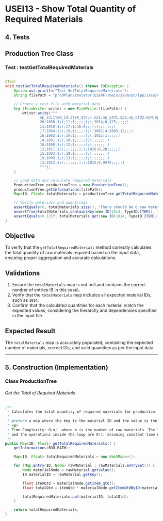 # USEI13 - Show Total Quantity of Required Materials

## 4. Tests

## Production Tree Class

### **Test : testGetTotalRequiredMaterials**

```java

@Test
void testGetTotalRequiredMaterials() throws IOException {
    System.out.println("Test GetTotalRequiredMaterials");
    String filePath = "prodPlanSimulator(ESINF)/main/java/pt/ipp/isep/dei/esoft/project/files/input/testMaterials.csv";

    // Create a test file with material data
    try (FileWriter writer = new FileWriter(filePath)) {
        writer.write("""
                op_id;item_id;item_qtd;(;op1;op_qtd1;op2;op_qtd2;opN;op_qtdN;);(;item_id1;item_qtd1;item_id1;item_qtd1;item_id1;item_qtd1;)
                20;1006;1;(;11;1;;;;;);(;1014;0,125;;;;;)
                11;1010;1;(;17;1;16;4;;;);(;;;;;;;)
                17;1004;2;(;15;1;;;;;);(;1007;4;1005;12;;;)
                16;1002;1;(;14;1;;;;;);(;1013;1;;;;;)
                14;1001;1;(;18;1;;;;;);(;;;;;;;)
                18;1008;1;(;12;1;;;;;);(;;;;;;;)
                12;1011;1;(;;;;;;;);(;1016;0,28;;;;;)
                15;1003;1;(;19;1;;;;;);(;;;;;;;)
                19;1009;1;(;13;1;;;;;);(;;;;;;;)
                13;1012;1;(;;;;;;;);(;1015;0,0576;;;;;)
                """);
    }

    // Load data and calculate required materials
    ProductionTree productionTree = new ProductionTree();
    productionTree.getInformations(filePath);
    Map<ID, Float> totalMaterials = productionTree.getTotalRequiredMaterials();

    // Verify materials and quantities
    assertEquals(6, totalMaterials.size(), "There should be 6 raw materials in total.");
    assertTrue(totalMaterials.containsKey(new ID(1014, TypeID.ITEM)), "Material 1014 should be present.");
    assertEquals(0.125f, totalMaterials.get(new ID(1014, TypeID.ITEM)), 0.01, "Quantity for material 1014 is incorrect.");
}
```

## Objective
To verify that the `getTotalRequiredMaterials` method correctly calculates the total quantity of raw materials required based on the input data, ensuring proper aggregation and accurate calculations.

## Validations
1. Ensure the `totalMaterials` map is not null and contains the correct number of entries (6 in this case).
2. Verify that the `totalMaterials` map includes all expected material IDs, such as `1014`.
3. Confirm that the calculated quantities for each material match the expected values, considering the hierarchy and dependencies specified in the input file.

## Expected Result
The `totalMaterials` map is accurately populated, containing the expected number of materials, correct IDs, and valid quantities as per the input data.



---

## 5. Construction (Implementation)


### Class ProductionTree

###### Get the Total of Required Materials

```java
/**
 * Calculates the total quantity of required materials for production.
 *
 * @return a map where the key is the material ID and the value is the total quantity required
 * <p>
 * Time Complexity: O(n), where n is the number of raw materials. The loop iterates through all raw materials,
 * and the operations inside the loop are O(1) assuming constant-time map operations.
 */
public Map<ID, Float> getTotalRequiredMaterials() {
    getInformations(BOO_PATH);

    Map<ID, Float> totalRequiredMaterials = new HashMap<>();

    for (Map.Entry<ID, Node> rawMaterial : rawMaterials.entrySet()) {
        Node materialNode = rawMaterial.getValue();
        ID materialID = rawMaterial.getKey();

        float itemQtd = materialNode.getItem_qtd();
        float totalQtd = itemQtd * materialNode.getItemQtdByID(materialID);

        totalRequiredMaterials.put(materialID, totalQtd);
    }

    return totalRequiredMaterials;
}
````


